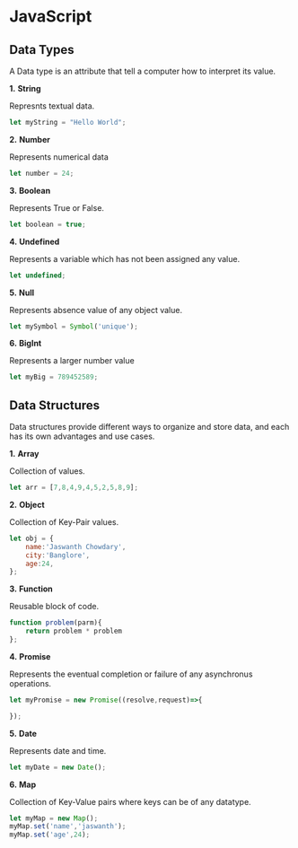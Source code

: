 # JavaScript

## Data Types

A Data type is an attribute that tell a computer how to interpret its value.

**1.** **String**

Represnts textual data.
```js
let myString = "Hello World";
```

**2.** **Number**

Represents numerical data
```js
let number = 24;
```

**3.** **Boolean**

Represents True or False.
```js
let boolean = true;
```

**4.** **Undefined**

Represents a variable which has not been assigned any value.
```js
let undefined;
```

**5.** **Null**

Represents absence value of any object value.
```js
let mySymbol = Symbol('unique');
```

**6.** **BigInt**

Represents a larger number value
```js
let myBig = 789452589;
```



## Data Structures

Data structures provide different ways to organize and store data, and each has its own advantages and use cases.

**1.** **Array**

Collection of values.
```js
let arr = [7,8,4,9,4,5,2,5,8,9];
```

**2.** **Object**

Collection of Key-Pair values.
```js
let obj = {
    name:'Jaswanth Chowdary',
    city:'Banglore',
    age:24,
};
```

**3.** **Function**

Reusable block of code.
```js
function problem(parm){
    return problem * problem
};
```

**4.** **Promise**

Represents the eventual completion or failure of any asynchronus operations.
```js
let myPromise = new Promise((resolve,request)=>{

});
``` 

**5.** **Date**

Represents date and time.
```js
let myDate = new Date();
```

**6.** **Map**

Collection of Key-Value pairs where keys can be of any datatype.
```js
let myMap = new Map();
myMap.set('name','jaswanth');
myMap.set('age',24);
```
